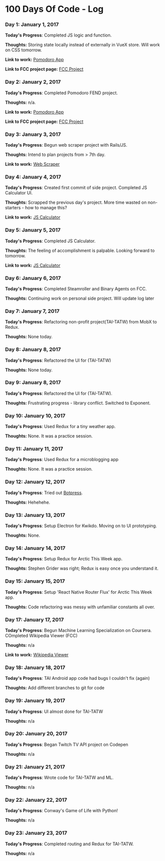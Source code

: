 # 100 Days Of Code - Log

### Day 1: January 1, 2017 #####

**Today's Progress**: Completed JS logic and function. 

**Thoughts:** Storing state locally instead of externally in VueX store. Will work on CSS tomorrow.

**Link to work:** [Pomodoro App](http://codepen.io/winfred/pen/dOxrzm?editors=0010)

**Link to FCC project page:** [FCC Project](https://www.freecodecamp.com/challenges/build-a-pomodoro-clock)


### Day 2: January 2, 2017 #####

**Today's Progress**: Completed Pomodoro FEND project. 

**Thoughts:** n/a.

**Link to work:** [Pomodoro App](http://codepen.io/winfred/pen/dOxrzm?editors=0010)

**Link to FCC project page:** [FCC Project](https://www.freecodecamp.com/challenges/build-a-pomodoro-clock)


### Day 3: January 3, 2017 #####

**Today's Progress**: Begun web scraper project with Rails/JS.

**Thoughts:** Intend to plan projects from > 7th day.

**Link to work:** [Web Scraper](https://github.com/winfredselwyn/scraper)


### Day 4: January 4, 2017 #####

**Today's Progress**: Created first commit of side project. Completed JS Calculator UI.

**Thoughts:** Scrapped the previous day's project. More time wasted on non-starters - how to manage this?

**Link to work:** [JS Calculator](https://www.freecodecamp.com/challenges/build-a-javascript-calculator)


### Day 5: January 5, 2017 #####

**Today's Progress**: Completed JS Calculator.

**Thoughts:** The feeling of accomplishment is palpable. Looking forward to tomorrow.

**Link to work:** [JS Calculator](https://www.freecodecamp.com/challenges/build-a-javascript-calculator)


### Day 6: January 6, 2017 #####

**Today's Progress**: Completed Steamroller and Binary Agents on FCC.

**Thoughts:** Continuing work on personal side project. Will update log later


### Day 7: January 7, 2017 #####

**Today's Progress**: Refactoring non-profit project(TAI-TATW) from MobX to Redux.

**Thoughts:** None today.


### Day 8: January 8, 2017 #####

**Today's Progress**: Refactored the UI for (TAI-TATW)

**Thoughts:** None today.


### Day 9: January 8, 2017 #####

**Today's Progress**: Refactored the UI for (TAI-TATW). 

**Thoughts:** Frustrating progress - library conflict. Switched to Exponent.


### Day 10: January 10, 2017 #####

**Today's Progress**: Used Redux for a tiny weather app.

**Thoughts:** None. It was a practice session.


### Day 11: January 11, 2017 #####

**Today's Progress**: Used Redux for a microblogging app

**Thoughts:** None. It was a practice session.


### Day 12: January 12, 2017 #####

**Today's Progress**: Tried out [Botpress](https://botpress.io). 

**Thoughts:** Hehehehe.


### Day 13: January 13, 2017 #####

**Today's Progress**: Setup Electron for Kwikdo. Moving on to UI prototyping.

**Thoughts:** None.


### Day 14: January 14, 2017 ####

**Today's Progress**: Setup Redux for Arctic This Week app.

**Thoughts:** Stephen Grider was right; Redux is easy once you understand it.


### Day 15: January 15, 2017 ####

**Today's Progress**: Setup 'React Native Router Flux' for Arctic This Week app.

**Thoughts:** Code refactoring was messy with unfamiliar constants all over.


### Day 17: January 17, 2017 ###

**Today's Progress**: Begun Machine Learning Specialization on Coursera. COmpleted Wikipedia Viewer (FCC)

**Thoughts:** n/a

**Link to work:** [Wikipedia Viewer](http://codepen.io/winfred/pen/ENzQBw)


### Day 18: January 18, 2017 ###

**Today's Progress**: TAI Android app code had bugs I couldn't fix (again)

**Thoughts:** Add different branches to git for code


### Day 19: January 19, 2017 ###

**Today's Progress**: UI almost done for TAI-TATW

**Thoughts:** n/a


### Day 20: January 20, 2017 ###

**Today's Progress**: Began Twitch TV API project on Codepen

**Thoughts:** n/a


### Day 21: January 21, 2017 ###

**Today's Progress**: Wrote code for TAI-TATW and ML.

**Thoughts:** n/a


### Day 22: January 22, 2017 ###

**Today's Progress**: Conway's Game of Life with Python!

**Thoughts:** n/a


### Day 23: January 23, 2017 ###

**Today's Progress**: Completed routing and Redux for TAI-TATW.

**Thoughts:** n/a